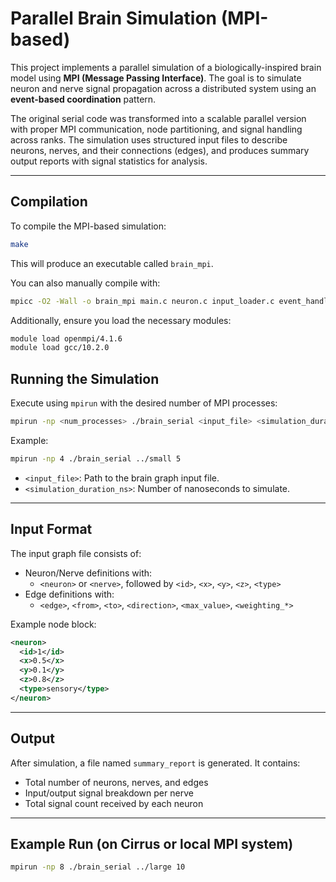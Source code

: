 # Parallel Brain Simulation (MPI-based)

This project implements a parallel simulation of a biologically-inspired brain model using **MPI (Message Passing Interface)**. The goal is to simulate neuron and nerve signal propagation across a distributed system using an **event-based coordination** pattern.

The original serial code was transformed into a scalable parallel version with proper MPI communication, node partitioning, and signal handling across ranks. The simulation uses structured input files to describe neurons, nerves, and their connections (edges), and produces summary output reports with signal statistics for analysis.

---

## Compilation

To compile the MPI-based simulation:

```bash
make
```

This will produce an executable called `brain_mpi`.

You can also manually compile with:

```bash
mpicc -O2 -Wall -o brain_mpi main.c neuron.c input_loader.c event_handler.c signal.c
```

Additionally, ensure you load the necessary modules:

```bash
module load openmpi/4.1.6
module load gcc/10.2.0
```

## Running the Simulation

Execute using `mpirun` with the desired number of MPI processes:

```bash
mpirun -np <num_processes> ./brain_serial <input_file> <simulation_duration_ns>
```

Example:

```bash
mpirun -np 4 ./brain_serial ../small 5
```

- `<input_file>`: Path to the brain graph input file.
- `<simulation_duration_ns>`: Number of nanoseconds to simulate.

---
## Input Format

The input graph file consists of:

- Neuron/Nerve definitions with:
  - `<neuron>` or `<nerve>`, followed by `<id>`, `<x>`, `<y>`, `<z>`, `<type>`
- Edge definitions with:
  - `<edge>`, `<from>`, `<to>`, `<direction>`, `<max_value>`, `<weighting_*>`

Example node block:
```xml
<neuron>
  <id>1</id>
  <x>0.5</x>
  <y>0.1</y>
  <z>0.8</z>
  <type>sensory</type>
</neuron>
```

---

## Output

After simulation, a file named `summary_report` is generated. It contains:

- Total number of neurons, nerves, and edges
- Input/output signal breakdown per nerve
- Total signal count received by each neuron

---


## Example Run (on Cirrus or local MPI system)

```bash
mpirun -np 8 ./brain_serial ../large 10
```



